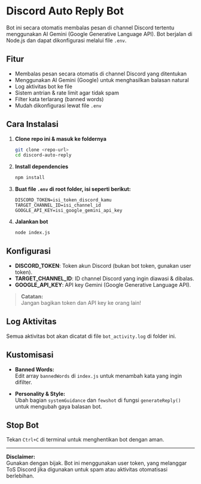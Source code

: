 # Discord Auto Reply Bot

Bot ini secara otomatis membalas pesan di channel Discord tertentu menggunakan AI Gemini (Google Generative Language API). Bot berjalan di Node.js dan dapat dikonfigurasi melalui file `.env`.

## Fitur

- Membalas pesan secara otomatis di channel Discord yang ditentukan
- Menggunakan AI Gemini (Google) untuk menghasilkan balasan natural
- Log aktivitas bot ke file
- Sistem antrian & rate limit agar tidak spam
- Filter kata terlarang (banned words)
- Mudah dikonfigurasi lewat file `.env`

## Cara Instalasi

1. **Clone repo ini & masuk ke foldernya**
    ```bash
    git clone <repo-url>
    cd discord-auto-reply
    ```

2. **Install dependencies**
    ```bash
    npm install
    ```

3. **Buat file `.env` di root folder, isi seperti berikut:**
    ```
    DISCORD_TOKEN=isi_token_discord_kamu
    TARGET_CHANNEL_ID=isi_channel_id
    GOOGLE_API_KEY=isi_google_gemini_api_key
    ```

4. **Jalankan bot**
    ```bash
    node index.js
    ```

## Konfigurasi

- **DISCORD_TOKEN**: Token akun Discord (bukan bot token, gunakan user token).
- **TARGET_CHANNEL_ID**: ID channel Discord yang ingin diawasi & dibalas.
- **GOOGLE_API_KEY**: API key Gemini (Google Generative Language API).

> **Catatan:**  
> Jangan bagikan token dan API key ke orang lain!

## Log Aktivitas

Semua aktivitas bot akan dicatat di file `bot_activity.log` di folder ini.

## Kustomisasi

- **Banned Words:**  
  Edit array `bannedWords` di `index.js` untuk menambah kata yang ingin difilter.

- **Personality & Style:**  
  Ubah bagian `systemGuidance` dan `fewshot` di fungsi `generateReply()` untuk mengubah gaya balasan bot.

## Stop Bot

Tekan `Ctrl+C` di terminal untuk menghentikan bot dengan aman.

---

**Disclaimer:**  
Gunakan dengan bijak. Bot ini menggunakan user token, yang melanggar ToS Discord jika digunakan untuk spam atau aktivitas otomatisasi berlebihan.
